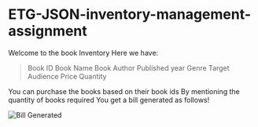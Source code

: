 # ETG-JSON-inventory-management-assignment
Welcome to the book Inventory
Here we have:
>Book ID
>Book Name
>Book Author
>Published year
>Genre
>Target Audience
>Price
>Quantity

You can purchase the books based on their book ids
By mentioning the quantity of books required
You get a bill generated as follows!

![Bill Generated](https://user-images.githubusercontent.com/90203734/132238445-ed09e81e-4785-4f4b-b16a-a18a7f615993.JPG)








